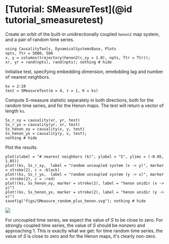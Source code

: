 # [Tutorial: SMeasureTest](@id tutorial_smeasuretest)

Create an orbit of the built-in unidirectionally coupled `henon2` map system, and 
a pair of random time series.

```@example SMeasureTest_henon2_rand
using CausalityTools, DynamicalSystemsBase, Plots
npts, Ttr = 5000, 500
x, y = columns(trajectory(henon2(c_xy = 1.0), npts, Ttr = Ttr));
xr, yr = rand(npts), rand(npts); nothing # hide
```

Initialise test, specifying embedding dimension, emebdding lag and number of 
nearest neighbors.

```@example SMeasureTest_henon2_rand
ks = 2:10
test = SMeasureTest(m = 4, τ = 1, K = ks)
```

Compute S-measure statistic separately in both directions, both for the 
random time series, and for the Henon maps. The test will return a vector 
of length `ks`.

```@example SMeasureTest_henon2_rand
Ss_r_xy = causality(xr, yr, test)
Ss_r_yx = causality(yr, xr, test)
Ss_henon_xy = causality(x, y, test)
Ss_henon_yx = causality(y, x, test);
nothing # hide
```

Plot the results.

```@example SMeasureTest_henon2_rand
plot(xlabel = "# nearest neighbors (k)", ylabel = "S", ylims = (-0.05, 1.05))
plot!(ks, Ss_r_xy,  label = "random uncoupled system (x -> y)", marker = stroke(2), c = :black)
plot!(ks, Ss_r_yx,  label = "random uncoupled system (y -> x)", marker = stroke(2), c = :red)
plot!(ks, Ss_henon_xy, marker = stroke(2), label = "henon unidir (x -> y)")
plot!(ks, Ss_henon_yx, marker = stroke(2), label = "henon unidir (y -> x)")
savefig("figs/SMeasure_random_plus_henon.svg"); nothing # hide
```

![](figs/SMeasure_random_plus_henon.svg)


For uncoupled time series, we expect the value of $S$ to be close to zero. For strongly coupled time series, the value of $S$ should be nonzero and approaching 1. This is exactly what we get: for time random time series, the value of $S$ is close to zero and for the Henon maps, it's clearly non-zero.